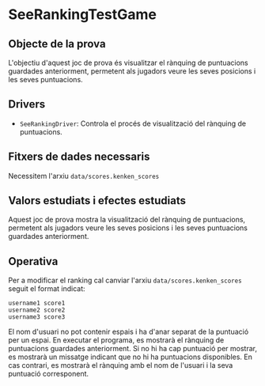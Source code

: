 # SeeRankingTestGame

## Objecte de la prova

L'objectiu d'aquest joc de prova és visualitzar el rànquing de puntuacions guardades anteriorment, permetent als jugadors veure les seves posicions i les seves puntuacions.

## Drivers

- `SeeRankingDriver`: Controla el procés de visualització del rànquing de puntuacions.

## Fitxers de dades necessaris

Necessitem l'arxiu `data/scores.kenken_scores`

## Valors estudiats i efectes estudiats

Aquest joc de prova mostra la visualització del rànquing de puntuacions, permetent als jugadors veure les seves posicions i les seves puntuacions guardades anteriorment.

## Operativa

Per a modificar el ranking cal canviar l'arxiu `data/scores.kenken_scores` seguit el format indicat:
```
username1 score1
username2 score2
username3 score3
```

El nom d'usuari no pot contenir espais i ha d'anar separat de la puntuació per un espai. En executar el programa, es mostrarà el rànquing de puntuacions guardades anteriorment. Si no hi ha cap puntuació per mostrar, es mostrarà un missatge indicant que no hi ha puntuacions disponibles. En cas contrari, es mostrarà el rànquing amb el nom de l'usuari i la seva puntuació corresponent.
